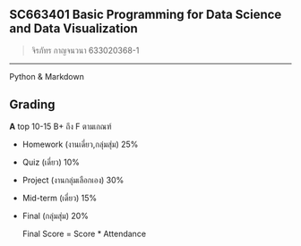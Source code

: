 ## SC663401 Basic Programming for Data Science and Data Visualization
>จิรภัทร กาญจนวนา 633020368-1
----------------------------------
Python & Markdown
## Grading
**A** top 10-15 B+ ถึง F ตามเกณฑ์
- Homework (งานเดี่ยว,กลุ่มสุ่ม) 25%
- Quiz (เดี่ยว) 10%
- Project (งานกลุ่มเลือกเอง) 30% 
- Mid-term (เดี่ยว) 15% 
- Final (กลุ่มสุ่ม) 20%

  Final Score = Score * Attendance
